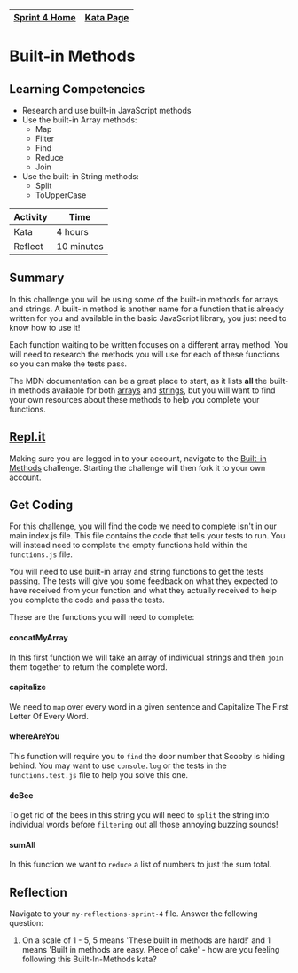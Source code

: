 [Sprint 4 Home](../README.md) | [Kata Page](../js-kata.md)|
---|---|

# Built-in Methods

## Learning Competencies
- Research and use built-in JavaScript methods
- Use the built-in Array methods:
    - Map
    - Filter
    - Find
    - Reduce
    - Join
- Use the built-in String methods:
    - Split
    - ToUpperCase

Activity | Time|
------------|----------|
Kata | 4 hours
Reflect | 10 minutes

## Summary
In this challenge you will be using some of the built-in methods for arrays and strings. A built-in method is another name for a function that is already written for you and available in the basic JavaScript library, you just need to know how to use it!

Each function waiting to be written focuses on a different array method. You will need to research the methods you will use for each of these functions so you can make the tests pass.

The MDN documentation can be a great place to start, as it lists __all__ the built-in methods available for both [arrays](https://developer.mozilla.org/en-US/docs/Web/JavaScript/Reference/Global_Objects/Array) and [strings](https://developer.mozilla.org/en-US/docs/Web/JavaScript/Reference/Global_Objects/String), but you will want to find your own resources about these methods to help you complete your functions.

## [Repl.it](https://repl.it/@devacademy)
Making sure you are logged in to your account, navigate to the [Built-in Methods](https://repl.it/@devacademy/Built-in-Methods) challenge. Starting the challenge will then fork it to your own account.

## Get Coding
For this challenge, you will find the code we need to complete isn't in our main index.js file. This file contains the code that tells your tests to run. You will instead need to complete the empty functions held within the `functions.js` file. 

You will need to use built-in array and string functions to get the tests passing. The tests will give you some feedback on what they expected to have received from your function and what they actually received to help you complete the code and pass the tests.

These are the functions you will need to complete:

#### concatMyArray
In this first function we will take an array of individual strings and then `join` them together to return the complete word.

#### capitalize
We need to `map` over every word in a given sentence and Capitalize The First Letter Of Every Word.

#### whereAreYou    
This function will require you to `find` the door number that Scooby is hiding behind. You may want to use `console.log` or the tests in the `functions.test.js` file to help you solve this one.

#### deBee
To get rid of the bees in this string you will need to `split` the string into individual words before `filtering` out all those annoying buzzing sounds!

#### sumAll
In this function we want to `reduce` a list of numbers to just the sum total.

## Reflection
Navigate to your `my-reflections-sprint-4` file.
Answer the following question:
1. On a scale of 1 - 5, 5 means 'These built in methods are hard!' and 1 means 'Built in methods are easy.  Piece of cake' - how are you feeling following this Built-In-Methods kata? 